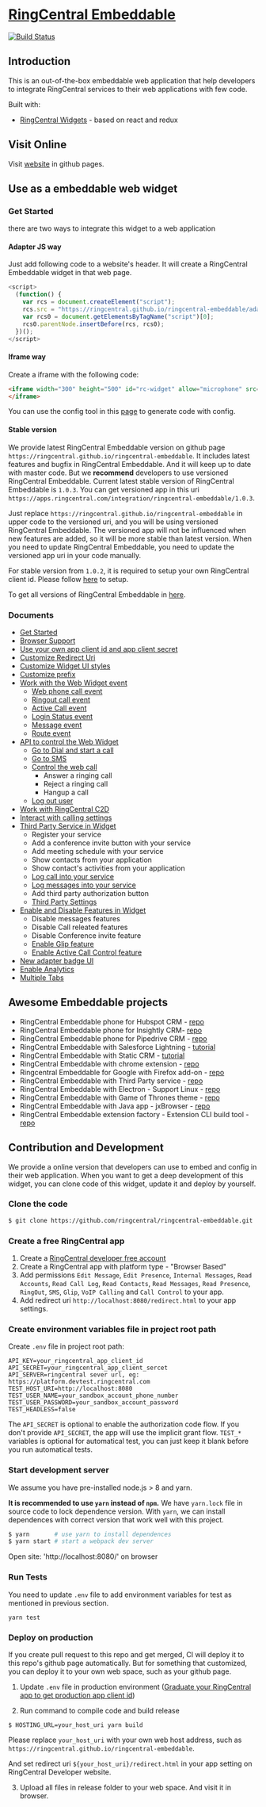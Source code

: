 # [RingCentral Embeddable](https://ringcentral.github.io/ringcentral-embeddable/)

[![Build Status](https://travis-ci.org/ringcentral/ringcentral-embeddable.svg?branch=master)](https://travis-ci.org/ringcentral/ringcentral-embeddable)

## Introduction

This is an out-of-the-box embeddable web application that help developers to integrate RingCentral services to their web applications with few code.

Built with:

* [RingCentral Widgets](https://github.com/ringcentral/ringcentral-js-widgets) - based on react and redux

## Visit Online

Visit [website](https://ringcentral.github.io/ringcentral-embeddable/) in github pages.

## Use as a embeddable web widget

### Get Started

there are two ways to integrate this widget to a web application

#### Adapter JS way

Just add following code to a website's header. It will create a RingCentral Embeddable widget in that web page.

```js
<script>
  (function() {
    var rcs = document.createElement("script");
    rcs.src = "https://ringcentral.github.io/ringcentral-embeddable/adapter.js";
    var rcs0 = document.getElementsByTagName("script")[0];
    rcs0.parentNode.insertBefore(rcs, rcs0);
  })();
</script>
```

#### Iframe way

Create a iframe with the following code:

```html
<iframe width="300" height="500" id="rc-widget" allow="microphone" src="https://ringcentral.github.io/ringcentral-embeddable/app.html">
</iframe>
```

You can use the config tool in this [page](https://ringcentral.github.io/ringcentral-embeddable) to generate code with config.

#### Stable version

We provide latest RingCentral Embeddable version on github page `https://ringcentral.github.io/ringcentral-embeddable`. It includes latest features and bugfix in RingCentral Embeddable. And it will keep up to date with master code. But we **recommend** developers to use versioned RingCentral Embeddable. Current latest stable version of RingCentral Embeddable is `1.0.3`. You can get versioned app in this uri `https://apps.ringcentral.com/integration/ringcentral-embeddable/1.0.3`.

Just replace `https://ringcentral.github.io/ringcentral-embeddable` in upper code to the versioned uri, and you will be using versioned RingCentral Embeddable. The versioned app will not be influenced when new features are added, so it will be more stable than latest version. When you need to update RingCentral Embeddable, you need to update the versioned app uri in your code manually.

For stable version from `1.0.2`, it is required to setup your own RingCentral client id. Please follow [here](docs/config-client-id-and-secret.md) to setup.

To get all versions of RingCentral Embeddable in [here](https://github.com/ringcentral/ringcentral-embeddable/releases).

### Documents

* [Get Started](docs/get-started.md)
* [Browser Support](docs/browser-support.md)
* [Use your own app client id and app client secret](docs/config-client-id-and-secret.md)
* [Customize Redirect Uri](docs/customize-redirect-uri.md)
* [Customize Widget UI styles](docs/customize-ui-styles.md)
* [Customize prefix](docs/customize-prefix.md)
* [Work with the Web Widget event](docs/widget-event.md)
  * [Web phone call event](docs/widget-event.md#web-phone-call-event)
  * [Ringout call event](docs/widget-event.md#ringout-call-event)
  * [Active Call event](docs/widget-event.md#active-call-event)
  * [Login Status event](docs/widget-event.md#login-status-event)
  * [Message event](docs/widget-event.md#message-event)
  * [Route event](docs/widget-event.md#route-changed-event)
* [API to control the Web Widget](docs/control-widget.md)
  * [Go to Dial and start a call](docs/control-widget.md#go-to-dial-and-start-a-call)
  * [Go to SMS](docs/control-widget.md#go-to-sms-page)
  * [Control the web call](docs/control-widget.md#control-the-web-call)
    * Answer a ringing call
    * Reject a ringing call
    * Hangup a call
  * [Log out user](docs/control-widget.md#log-out-user)
* [Work with RingCentral C2D](docs/work-with-ringcentral-c2d.md)
* [Interact with calling settings](docs/interact-with-calling-settings.md)
* [Third Party Service in Widget](docs/third-party-service-in-widget.md)
  * Register your service
  * Add a conference invite button with your service
  * Add meeting schedule with your service
  * Show contacts from your application
  * Show contact's activities from your application
  * [Log call into your service](docs/third-party-service-in-widget.md#log-call-into-your-service)
  * [Log messages into your service](docs/third-party-service-in-widget.md#log-messages-into-your-service)
  * Add third party authorization button
  * [Third Party Settings](docs/third-party-service-in-widget.md#third-party-settings)
* [Enable and Disable Features in Widget](docs/disable-features.md)
  * Disable messages features
  * Disable Call releated features
  * Disable Conference invite feature
  * [Enable Glip feature](docs/disable-features.md#enable-glip-feature)
  * [Enable Active Call Control feature](docs/disable-features.md#enable-active-call-control-feature)
* [New adapter badge UI](docs/new-adapter-ui.md)
* [Enable Analytics](docs/add-analytics.md)
* [Multiple Tabs](docs/multiple-tabs.md)

## Awesome Embeddable projects

* RingCentral Embeddable phone for Hubspot CRM - [repo](https://github.com/ringcentral/hubspot-embeddable-ringcentral-phone)
* RingCentral Embeddable phone for Insightly CRM- [repo](https://github.com/ringcentral/insightly-embeddable-ringcentral-phone)
* RingCentral Embeddable phone for Pipedrive CRM - [repo](https://github.com/ringcentral/pipedrive-embeddable-ringcentral-phone-spa)
* RingCentral Embeddable with Salesforce Lightning - [tutorial](https://ringcentral-web-widget-demos.readthedocs.io/en/latest/salesforce_lightning/tutorial/)
* RingCentral Embeddable with Static CRM - [tutorial](https://ringcentral-web-widget-demos.readthedocs.io/en/latest/static_crm/tutorial/)
* RingCentral Embeddable with chrome extension - [repo](https://github.com/embbnux/ringcentral-embeddable-voice-extension)
* Ringcentral Embeddable for Google with Firefox add-on - [repo](https://github.com/embbnux/ringcentral-embeddable-for-google-firefox-addon)
* RingCentral Embeddable with Third Party service - [repo](https://github.com/embbnux/ringcentral-embeddable-voice-with-third-party)
* RingCentral Embeddable with Electron - Support Linux - [repo](https://github.com/embbnux/ringcentral-embeddable-voice-app)
* RingCentral Embeddable with Game of Thrones theme - [repo](https://github.com/embbnux/ringcentral-web-widget-styles)
* RingCentral Embeddable with Java app - jxBrowser - [repo](https://github.com/tylerlong/jxbrowser-webrtc)
* RingCentral Embeddable extension factory - Extension CLI build tool - [repo](https://github.com/ringcentral/ringcentral-embeddable-extension-factory)

## Contribution and Development

We provide a online version that developers can use to embed and config in their web application. When you want to get a deep development of this widget, you can clone code of this widget, update it and deploy by yourself.

### Clone the code

```bash
$ git clone https://github.com/ringcentral/ringcentral-embeddable.git
```

### Create a free RingCentral app

1. Create a [RingCentral developer free account](https://developer.ringcentral.com)
2. Create a RingCentral app with platform type - "Browser Based"
3. Add permissions `Edit Message`, `Edit Presence`, `Internal Messages`, `Read Accounts`, `Read Call Log`, `Read Contacts`, `Read Messages`, `Read Presence`, `RingOut`, `SMS`, `Glip`, `VoIP Calling` and `Call Control` to your app.
4. Add redirect uri `http://localhost:8080/redirect.html` to your app settings.

### Create environment variables file in project root path

Create `.env` file in project root path:

```
API_KEY=your_ringcentral_app_client_id
API_SECRET=your_ringcentral_app_client_sercet
API_SERVER=ringcentral sever url, eg: https://platform.devtest.ringcentral.com
TEST_HOST_URI=http://localhost:8080
TEST_USER_NAME=your_sandbox_account_phone_number
TEST_USER_PASSWORD=your_sandbox_account_password
TEST_HEADLESS=false
```

The `API_SECRET` is optional to enable the authorization code flow. If you don't provide `API_SECRET`, the app will use the implicit grant flow. `TEST_*` variables is optional for automatical test, you can just keep it blank before you run automatical tests.

### Start development server

We assume you have pre-installed node.js > 8 and yarn. 

**It is recommended to use `yarn` instead of `npm`.** We have `yarn.lock` file in source code to lock dependence version. With `yarn`, we can install dependences with correct version that work well with this project.

```bash
$ yarn       # use yarn to install dependences
$ yarn start # start a webpack dev server
```

Open site: 'http://localhost:8080/' on browser

### Run Tests

You need to update `.env` file to add environment variables for test as mentioned in previous section.

```
yarn test
```

### Deploy on production

If you create pull request to this repo and get merged, CI will deploy it to this repo's github page automatically. But for something that customized, you can deploy it to your own web space, such as your github page.

1. Update `.env` file in production environment ([Graduate your RingCentral app to get production app client id](docs/config-client-id-and-secret.md#graduation-for-your-ringcentral-app))

2. Run command to compile code and build release

```
$ HOSTING_URL=your_host_uri yarn build
```

Please replace `your_host_uri` with your own web host address, such as `https://ringcentral.github.io/ringcentral-embeddable`.

And set redirect uri `${your_host_uri}/redirect.html` in your app setting on RingCentral Developer website.

3. Upload all files in release folder to your web space. And visit it in browser.

